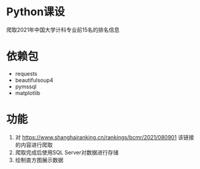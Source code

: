 # Python课设
爬取2021年中国大学计科专业前15名的排名信息

# 依赖包
- requests
- beautifulsoup4
- pymssql
- matplotlib

# 功能
1. 对 https://www.shanghairanking.cn/rankings/bcmr/2021/080901 该链接的内容进行爬取
2. 爬取完成后使用SQL Server对数据进行存储
3. 绘制直方图展示数据
